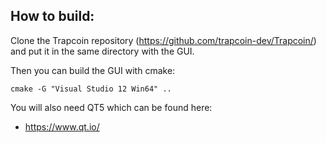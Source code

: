 ## How to build:

Clone the Trapcoin repository (https://github.com/trapcoin-dev/Trapcoin/) and put it in the same directory with the GUI.

Then you can build the GUI with cmake:

```cmake -G "Visual Studio 12 Win64" ..```

You will also need QT5 which can be found here:

* https://www.qt.io/
